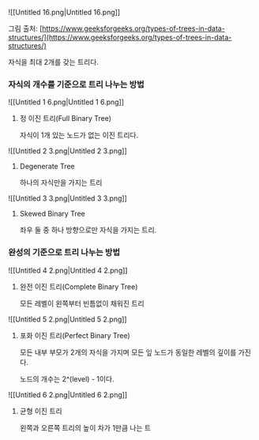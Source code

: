 ![[Untitled 16.png|Untitled 16.png]]

그림 출처: [https://www.geeksforgeeks.org/types-of-trees-in-data-structures/](https://www.geeksforgeeks.org/types-of-trees-in-data-structures/)

자식을 최대 2개를 갖는 트리다.

  

### 자식의 개수를 기준으로 트리 나누는 방법

![[Untitled 1 6.png|Untitled 1 6.png]]

1. 정 이진 트리(Full Binary Tree)
    
    자식이 1개 있는 노드가 없는 이진 트리다.
    

  

![[Untitled 2 3.png|Untitled 2 3.png]]

1. Degenerate Tree
    
    하나의 자식만을 가지는 트리
    

![[Untitled 3 3.png|Untitled 3 3.png]]

1. Skewed Binary Tree
    
    좌우 둘 중 하나 방향으로만 자식을 가지는 트리.
    

  

### 완성의 기준으로 트리 나누는 방법

  

![[Untitled 4 2.png|Untitled 4 2.png]]

1. 완전 이진 트리(Complete Binary Tree)
    
    모든 레벨이 왼쪽부터 빈틈없이 채워진 트리
    
      
    

![[Untitled 5 2.png|Untitled 5 2.png]]

1. 포화 이진 트리(Perfect Binary Tree)
    
    모든 내부 부모가 2개의 자식을 가지며 모든 잎 노드가 동일한 레벨의 깊이를 가진다.
    
    노드의 개수는 2^(level) - 1이다.
    
      
    
      
    

![[Untitled 6 2.png|Untitled 6 2.png]]

1. 균형 이진 트리
    
    왼쪽과 오른쪽 트리의 높이 차가 1만큼 나는 트